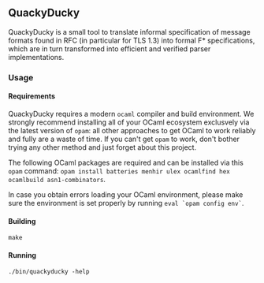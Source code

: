 ## QuackyDucky

QuackyDucky is a small tool to translate informal specification of message formats found in RFC (in particular for TLS 1.3)
into formal F* specifications, which are in turn transformed into efficient and verified parser implementations.

### Usage

#### Requirements
QuackyDucky requires a modern `ocaml` compiler and build environment. We strongly recommend installing all of your OCaml ecosystem exclusvely via the latest version of `opam`: all other approaches to get OCaml to work reliably and fully are a waste of time. If you can't get `opam` to work, don't bother trying any other method and just forget about this project.

The following OCaml packages are required and can be installed via this `opam` command: `opam install batteries menhir ulex ocamlfind hex ocamlbuild asn1-combinators`.

In case you obtain errors loading your OCaml environment, please make sure the environment is set properly by running `` eval `opam config env` ``.

#### Building
`make`

#### Running
`./bin/quackyducky -help`
